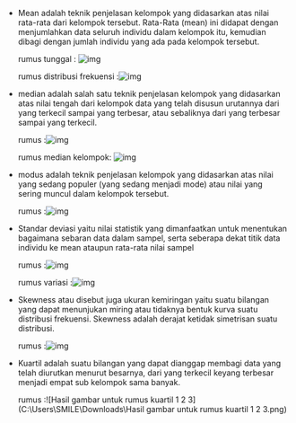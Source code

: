 - Mean adalah teknik penjelasan kelompok yang didasarkan atas nilai rata-rata dari kelompok tersebut. Rata-Rata (mean) ini didapat dengan menjumlahkan data seluruh individu dalam kelompok itu, kemudian dibagi dengan jumlah individu yang ada pada kelompok tersebut.

  rumus tunggal :   ![img](C:\Users\SMILE\Downloads\xs.jpg)

  rumus distribusi frekuensi :![img](https://materibelajar.co.id/wp-content/uploads/2019/02/xs2.jpg)

- median adalah salah satu teknik penjelasan kelompok yang didasarkan atas nilai tengah dari kelompok data yang telah disusun urutannya dari yang terkecil sampai yang terbesar, atau sebaliknya dari yang terbesar sampai yang terkecil.

  rumus :![img](C:\Users\SMILE\Downloads\median+data+ganjil.png)

  rumus median kelompok: ![img](C:\Users\SMILE\Downloads\rumus+median+data+berkelompok.png)

- modus adalah teknik penjelasan kelompok yang didasarkan atas nilai yang sedang populer (yang sedang menjadi mode) atau nilai yang sering muncul dalam kelompok tersebut.

  rumus :![img](https://materibelajar.co.id/wp-content/uploads/2019/02/xs6.jpg)

- Standar deviasi yaitu nilai statistik yang dimanfaatkan untuk menentukan bagaimana sebaran data dalam sampel, serta seberapa dekat titik data individu ke mean ataupun rata-rata nilai sampel

  rumus :![img](C:\Users\SMILE\Downloads\cc2.jpg)

  rumus variasi :![img](C:\Users\SMILE\Downloads\cc1.jpg)

- Skewness atau disebut juga ukuran kemiringan yaitu suatu bilangan yang dapat menunjukan miring atau tidaknya bentuk kurva suatu distribusi frekuensi. Skewness adalah derajat ketidak simetrisan suatu distribusi.

  rumus :![img](C:\Users\SMILE\Downloads\img.png)

- Kuartil adalah suatu bilangan yang dapat dianggap membagi data yang telah diurutkan menurut besarnya, dari yang terkecil keyang terbesar menjadi empat sub kelompok sama banyak.

  rumus :![Hasil gambar untuk rumus kuartil 1 2 3](C:\Users\SMILE\Downloads\Hasil gambar untuk rumus kuartil 1 2 3.png)